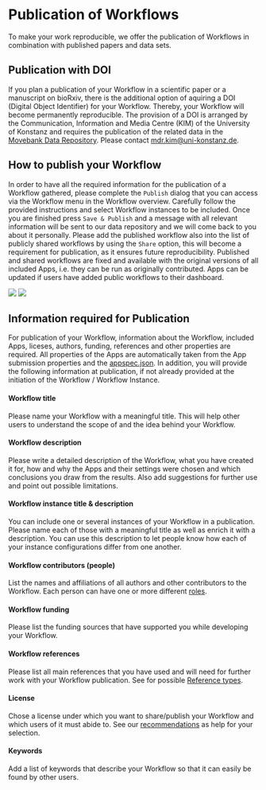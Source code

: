 # Publication of Workflows

To make your work reproducible, we offer the publication of Workflows in combination with published papers and data sets.

## Publication with DOI
If you plan a publication of your Workflow in a scientific paper or a manuscript on bioRxiv, there is the additional option of aquiring a DOI (Digital Object Identifier) for your Workflow. Thereby, your Workflow will become permanently reproducible. The provision of a DOI is arranged by the Communication, Information and Media Centre (KIM) of the University of Konstanz and requires the publication of the related data in the [Movebank Data Repository](https://www.datarepository.movebank.org/). Please contact [mdr.kim@uni-konstanz.de](mdr.kim@uni-konstanz.de).

## How to publish your Workflow
In order to have all the required information for the publication of a Workflow gathered, please complete the `Publish` dialog that you can access via the Workflow menu in the Workflow overview. Carefully follow the provided instructions and select Workflow instances to be included. Once you are finished press `Save & Publish` and a message with all relevant information will be sent to our data repository and we will come back to you about it personally. Please add the published workflow also into the list of publicly shared workflows by using the `Share` option, this will become a requirement for publication, as it ensures future reproducibility. Published and shared workflows are fixed and available with the original versions of all included Apps, i.e. they can be run as originally contributed. Apps can be updated if users have added public workflows to their dashboard.

![](../files/Workflow_publish1.png)
![](../files/Workflow_publish2.png)

## Information required for Publication
For publication of your Workflow, information about the Workflow, included Apps, liceses, authors, funding, references and other properties are required. All properties of the Apps are automatically taken from the App submission properties and the [appspec.json](appspec.md). In addition, you will provide the following information at publication, if not already provided at the initiation of the Workflow / Workflow Instance.

#### Workflow title
Please name your Workflow with a meaningful title. This will help other users to understand the scope of and the idea behind your Workflow.

#### Workflow description
Please write a detailed description of the Workflow, what you have created it for, how and why the Apps and their settings were chosen and which conclusions you draw from the results. Also add suggestions for further use and point out possible limitations.

#### Workflow instance title & description
You can include one or several instances of your Workflow in a publication. Please name each of those with a meaningful title as well as enrich it with a description. You can use this description to let people know how each of your instance configurations differ from one another.

#### Workflow contributors (people)
List the names and affiliations of all authors and other contributors to the Workflow. Each person can have one or more different [roles](appspec.md#People).

#### Workflow funding
Please list the funding sources that have supported you while developing your Workflow.

#### Workflow references
Please list all main references that you have used and will need for further work with your Workflow publication. See for possible [Reference types](appspec.md#References).

#### License
Chose a license under which you want to share/publish your Workflow and which users of it must abide to. See our [recommendations](license.md) as help for your selection.

#### Keywords
Add a list of keywords that describe your Workflow so that it can easily be found by other users.



